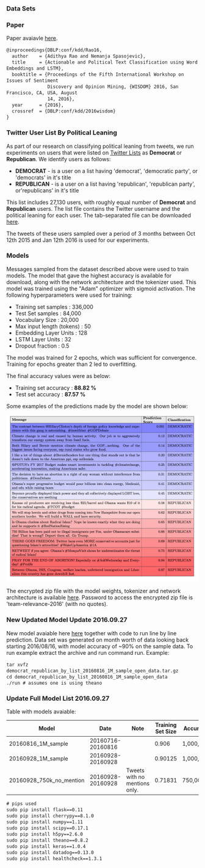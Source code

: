 ### Data Sets ###

### Paper ### 


Paper avaiavle [here](https://arxiv.org/pdf/1607.02501.pdf).

```
@inproceedings{DBLP:conf/kdd/Rao16,
  author    = {Adithya Rao and Nemanja Spasojevic},
  title     = {Actionable and Political Text Classification using Word Embeddings and LSTM},
  booktitle = {Proceedings of the Fifth International Workshop on Issues of Sentiment
               Discovery and Opinion Mining, {WISDOM} 2016, San Francisco, CA, USA, August
               14, 2016},
  year      = {2016},
  crossref  = {DBLP:conf/kdd/2016wisdom}
}
```

### Twitter User List By Political Leaning  ###

As part of our research on classifying political leaning from tweets, we run experiments on users that were listed on [Twitter Lists](https://dev.twitter.com/rest/reference/get/lists/list) as **Democrat** or **Republican**. We identify users as follows: 
   - **DEMOCRAT** - is a user on a list having 'democrat', 'democratic party', or 'democrats' in it's title 
   - **REPUBLICAN** - is a user on a list having 'republican', 'republican party', or'republicans' in it's title
   
This list includes 27,130 users, with roughly equal number of **Democrat** and **Republican** users. The list file contains the Twitter username and the political leaning for each user. The tab-separated file can be downloaded [here](https://github.com/klout/opendata/blob/master/political_leaning/twitter_users_by_political_leaning.tsv). 

The tweets of these users sampled over a period of 3 months between Oct 12th 2015 and Jan 12th 2016 is used for our experiments.



### Models ###

Messages sampled from the dataset described above were used to train models. The model that gave the highest accuracy is available for download, along with the network architecture and the tokenizer used. This model was trained using the "Adam" optimizer with sigmoid activation. The following hyperparameters were used for training:
   
   - Training set samples : 336,000
   - Test Set samples : 84,000
   - Vocabulary Size : 20,000
   - Max input length (tokens) : 50 
   - Embedding Layer Units : 128
   - LSTM Layer Units : 32
   - Dropout fraction : 0.5

The model was trained for 2 epochs, which was sufficient for convergence. Training for epochs greater than 2 led to overfitting. 

The final accuracy values were as below:

   - Training set accuracy : **88.82 %**
   - Test set accuracy : **87.57 %** 

Some examples of the predictions made by the model are shown below:

![Examples](Democrats_vs_Republicans_examples.png)
   
The encrypted zip file with the model weights, tokenizer and network architecture is available [here](https://github.com/klout/opendata/blob/master/political_leaning/democrats_vs_republicans_model.zip). Password to access the encrypted zip file is 'team-relevance-2016' (with no quotes).


### New Updated Model Update 2016.09.27 ###
New model avaiable here
[here](https://github.com/klout/opendata/blob/master/political_leaning/democrat_republican_by_list_20160816_1M_sample_open_data.tar.gz)
together with code to run line by line prediction. Data set was generated on month worth of data looking back starting 2016/08/16, with model accuracy of ~90% on the sample data. To run example extract the archive and run command run. Example:

```
tar xvfz democrat_republican_by_list_20160816_1M_sample_open_data.tar.gz
cd democrat_republican_by_list_20160816_1M_sample_open_data
./run # assumes one is using theano  
```
### Update Full Model List 2016.09.27 ###

Table with models avaiable:

  Model                    |      Date         |  Note | Training Set Size | Accuracy | Download
-------------------------- | ----------------- | ----- | ----------------- |--------- | ---------
20160816_1M_sample         | 20160716-20160816 |       | 0.906 | 1,000,000 | [download](https://github.com/klout/opendata/blob/master/political_leaning/democrat_republican_by_list_20160816_1M_sample_open_data.tar.gz) 
20160928_1M_sample         | 20160928-20160928 |       | 0.90125 |   1,000,000 | [download](https://github.com/klout/opendata/blob/master/political_leaning/democrat_republican_by_list_20160928_1M_sample.tar.gz)  
20160928_750k_no_mention   | 20160928-20160928 |  Tweets with no mentions only.| 0.71831 | 750,000 | [download](https://github.com/klout/opendata/blob/master/political_leaning/democrat_republican_by_list_20160928_750k_no_mention.tar.gz)  


```
# pips used
sudo pip install flask==0.11
sudo pip install cherrypy==8.1.0
sudo pip install numpy==1.11
sudo pip install scipy==0.17.1
sudo pip install h5py==2.6.0
sudo pip install theano==0.8.2
sudo pip install keras==1.0.4
sudo pip install datadog==0.13.0
sudo pip install healthcheck==1.3.1

```
